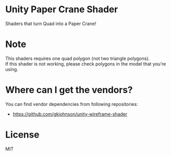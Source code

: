# Unity Paper Crane Shader

Shaders that turn Quad into a Paper Crane!

# Note

This shaders requires one quad polygon (not two triangle polygons).  
If this shader is not working, please check polygons in the model that you're using.

# Where can I get the vendors?

You can find vendor dependencies from following repositories:

- https://github.com/gkjohnson/unity-wireframe-shader

# License

MIT
